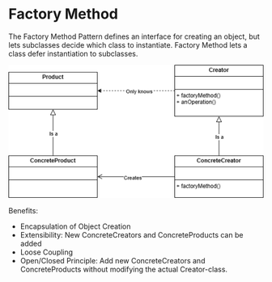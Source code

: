 ﻿# Factory Method

The Factory Method Pattern defines an interface for creating an object, but lets subclasses decide which class to instantiate. Factory Method lets a class defer instantiation to subclasses.

![Decorator UML Diagram](FactoryMethod.png)

Benefits:
- Encapsulation of Object Creation
- Extensibility: New ConcreteCreators and ConcreteProducts can be added
- Loose Coupling
- Open/Closed Principle: Add new ConcreteCreators and ConcreteProducts without modifying the actual Creator-class.